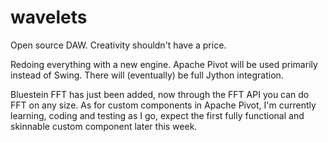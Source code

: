 # wavelets
Open source DAW. Creativity shouldn't have a price.

Redoing everything with a new engine.
Apache Pivot will be used primarily instead of Swing.
There will (eventually) be full Jython integration.

Bluestein FFT has just been added, now through the FFT API you can do FFT on any size.
As for custom components in Apache Pivot, I'm currently learning, coding and testing as I go, expect the first fully functional and skinnable custom component later this week.
